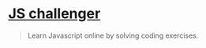 # [JS challenger](https://www.jschallenger.com/)
> Learn Javascript online by solving coding exercises.
